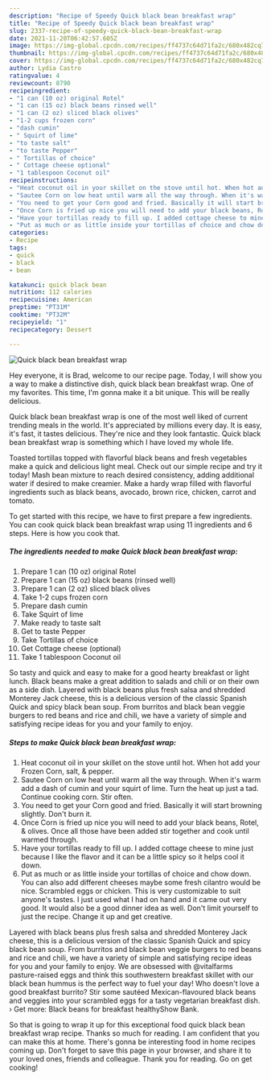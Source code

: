 ```yaml
---
description: "Recipe of Speedy Quick black bean breakfast wrap"
title: "Recipe of Speedy Quick black bean breakfast wrap"
slug: 2337-recipe-of-speedy-quick-black-bean-breakfast-wrap
date: 2021-11-20T06:42:57.605Z
image: https://img-global.cpcdn.com/recipes/ff4737c64d71fa2c/680x482cq70/quick-black-bean-breakfast-wrap-recipe-main-photo.jpg
thumbnail: https://img-global.cpcdn.com/recipes/ff4737c64d71fa2c/680x482cq70/quick-black-bean-breakfast-wrap-recipe-main-photo.jpg
cover: https://img-global.cpcdn.com/recipes/ff4737c64d71fa2c/680x482cq70/quick-black-bean-breakfast-wrap-recipe-main-photo.jpg
author: Lydia Castro
ratingvalue: 4
reviewcount: 8790
recipeingredient:
- "1 can (10 oz) original Rotel"
- "1 can (15 oz) black beans rinsed well"
- "1 can (2 oz) sliced black olives"
- "1-2 cups frozen corn"
- "dash cumin"
- " Squirt of lime"
- "to taste salt"
- "to taste Pepper"
- " Tortillas of choice"
- " Cottage cheese optional"
- "1 tablespoon Coconut oil"
recipeinstructions:
- "Heat coconut oil in your skillet on the stove until hot. When hot add your Frozen Corn, salt, & pepper."
- "Sautee Corn on low heat until warm all the way through. When it's warm add a dash of cumin and your squirt of lime. Turn the heat up just a tad. Continue cooking corn. Stir often."
- "You need to get your Corn good and fried. Basically it will start browning slightly. Don't burn it."
- "Once Corn is fried up nice you will need to add your black beans, Rotel, &  olives. Once all those have been added stir together and cook until warmed through."
- "Have your tortillas ready to fill up. I added cottage cheese to mine just because I like the flavor and it can be a little spicy so it helps cool it down."
- "Put as much or as little inside your tortillas of choice and chow down. You can also add different cheeses maybe some fresh cilantro would be nice. Scrambled eggs or chicken. This is very customizable to suit anyone's tastes. I just used what I had on hand and it came out very good. It would also be a good dinner idea as well. Don't limit yourself to just the recipe. Change it up and get creative."
categories:
- Recipe
tags:
- quick
- black
- bean

katakunci: quick black bean 
nutrition: 112 calories
recipecuisine: American
preptime: "PT31M"
cooktime: "PT32M"
recipeyield: "1"
recipecategory: Dessert

---
```



![Quick black bean breakfast wrap](https://img-global.cpcdn.com/recipes/ff4737c64d71fa2c/680x482cq70/quick-black-bean-breakfast-wrap-recipe-main-photo.jpg)

Hey everyone, it is Brad, welcome to our recipe page. Today, I will show you a way to make a distinctive dish, quick black bean breakfast wrap. One of my favorites. This time, I'm gonna make it a bit unique. This will be really delicious.

Quick black bean breakfast wrap is one of the most well liked of current trending meals in the world. It's appreciated by millions every day. It is easy, it's fast, it tastes delicious. They're nice and they look fantastic. Quick black bean breakfast wrap is something which I have loved my whole life.

Toasted tortillas topped with flavorful black beans and fresh vegetables make a quick and delicious light meal. Check out our simple recipe and try it today! Mash bean mixture to reach desired consistency, adding additional water if desired to make creamier. Make a hardy wrap filled with flavorful ingredients such as black beans, avocado, brown rice, chicken, carrot and tomato.


To get started with this recipe, we have to first prepare a few ingredients. You can cook quick black bean breakfast wrap using 11 ingredients and 6 steps. Here is how you cook that.

<!--inarticleads1-->

##### The ingredients needed to make Quick black bean breakfast wrap:

1. Prepare 1 can (10 oz) original Rotel
1. Prepare 1 can (15 oz) black beans (rinsed well)
1. Prepare 1 can (2 oz) sliced black olives
1. Take 1-2 cups frozen corn
1. Prepare dash cumin
1. Take  Squirt of lime
1. Make ready to taste salt
1. Get to taste Pepper
1. Take  Tortillas of choice
1. Get  Cottage cheese (optional)
1. Take 1 tablespoon Coconut oil


So tasty and quick and easy to make for a good hearty breakfast or light lunch. Black beans make a great addition to salads and chili or on their own as a side dish. Layered with black beans plus fresh salsa and shredded Monterey Jack cheese, this is a delicious version of the classic Spanish Quick and spicy black bean soup. From burritos and black bean veggie burgers to red beans and rice and chili, we have a variety of simple and satisfying recipe ideas for you and your family to enjoy. 

<!--inarticleads2-->

##### Steps to make Quick black bean breakfast wrap:

1. Heat coconut oil in your skillet on the stove until hot. When hot add your Frozen Corn, salt, & pepper.
1. Sautee Corn on low heat until warm all the way through. When it's warm add a dash of cumin and your squirt of lime. Turn the heat up just a tad. Continue cooking corn. Stir often.
1. You need to get your Corn good and fried. Basically it will start browning slightly. Don't burn it.
1. Once Corn is fried up nice you will need to add your black beans, Rotel, &  olives. Once all those have been added stir together and cook until warmed through.
1. Have your tortillas ready to fill up. I added cottage cheese to mine just because I like the flavor and it can be a little spicy so it helps cool it down.
1. Put as much or as little inside your tortillas of choice and chow down. You can also add different cheeses maybe some fresh cilantro would be nice. Scrambled eggs or chicken. This is very customizable to suit anyone's tastes. I just used what I had on hand and it came out very good. It would also be a good dinner idea as well. Don't limit yourself to just the recipe. Change it up and get creative.


Layered with black beans plus fresh salsa and shredded Monterey Jack cheese, this is a delicious version of the classic Spanish Quick and spicy black bean soup. From burritos and black bean veggie burgers to red beans and rice and chili, we have a variety of simple and satisfying recipe ideas for you and your family to enjoy. We are obsessed with @vitalfarms pasture-raised eggs and think this southwestern breakfast skillet with our black bean hummus is the perfect way to fuel your day! Who doesn't love a good breakfast burrito? Stir some sautéed Mexican-flavoured black beans and veggies into your scrambled eggs for a tasty vegetarian breakfast dish. › Get more: Black beans for breakfast healthyShow Bank. 

So that is going to wrap it up for this exceptional food quick black bean breakfast wrap recipe. Thanks so much for reading. I am confident that you can make this at home. There's gonna be interesting food in home recipes coming up. Don't forget to save this page in your browser, and share it to your loved ones, friends and colleague. Thank you for reading. Go on get cooking!
